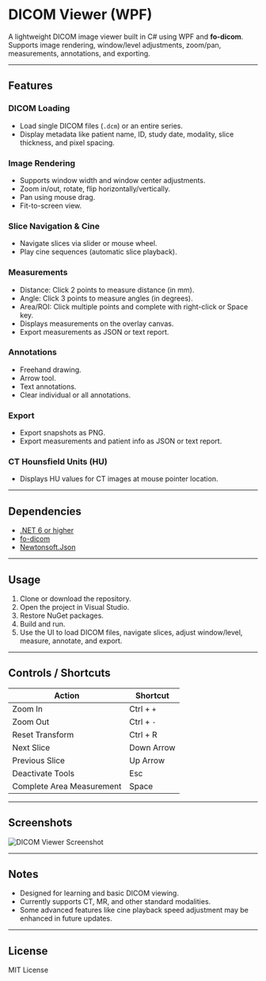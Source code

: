 # DICOM Viewer (WPF)

A lightweight DICOM image viewer built in C# using WPF and **fo-dicom**. Supports image rendering, window/level adjustments, zoom/pan, measurements, annotations, and exporting.

---

## Features

### DICOM Loading
- Load single DICOM files (`.dcm`) or an entire series.
- Display metadata like patient name, ID, study date, modality, slice thickness, and pixel spacing.

### Image Rendering
- Supports window width and window center adjustments.
- Zoom in/out, rotate, flip horizontally/vertically.
- Pan using mouse drag.
- Fit-to-screen view.

### Slice Navigation & Cine
- Navigate slices via slider or mouse wheel.
- Play cine sequences (automatic slice playback).

### Measurements
- Distance: Click 2 points to measure distance (in mm).
- Angle: Click 3 points to measure angles (in degrees).
- Area/ROI: Click multiple points and complete with right-click or Space key.
- Displays measurements on the overlay canvas.
- Export measurements as JSON or text report.

### Annotations
- Freehand drawing.
- Arrow tool.
- Text annotations.
- Clear individual or all annotations.

### Export
- Export snapshots as PNG.
- Export measurements and patient info as JSON or text report.

### CT Hounsfield Units (HU)
- Displays HU values for CT images at mouse pointer location.

---

## Dependencies
- [.NET 6 or higher](https://dotnet.microsoft.com/)
- [fo-dicom](https://github.com/fo-dicom/fo-dicom)
- [Newtonsoft.Json](https://www.newtonsoft.com/json)

---

## Usage

1. Clone or download the repository.
2. Open the project in Visual Studio.
3. Restore NuGet packages.
4. Build and run.
5. Use the UI to load DICOM files, navigate slices, adjust window/level, measure, annotate, and export.

---

## Controls / Shortcuts

| Action | Shortcut |
|--------|---------|
| Zoom In | Ctrl + `+` |
| Zoom Out | Ctrl + `-` |
| Reset Transform | Ctrl + R |
| Next Slice | Down Arrow |
| Previous Slice | Up Arrow |
| Deactivate Tools | Esc |
| Complete Area Measurement | Space |

---

## Screenshots

![DICOM Viewer Screenshot](<img width="1891" height="1013" alt="image" src="https://github.com/user-attachments/assets/abba6e0a-e769-4e20-8efa-9bc293101d66" />)  

---

## Notes
- Designed for learning and basic DICOM viewing.  
- Currently supports CT, MR, and other standard modalities.  
- Some advanced features like cine playback speed adjustment may be enhanced in future updates.

---

## License
MIT License

